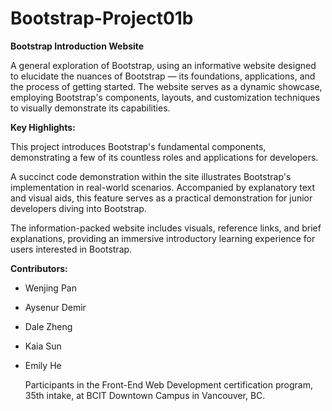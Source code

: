 # Bootstrap-Project01b

<strong>Bootstrap Introduction Website</strong>

A general exploration of Bootstrap, using an informative website designed to elucidate the nuances of Bootstrap — its foundations, applications, and the process of getting started. The website serves as a dynamic showcase, employing Bootstrap's components, layouts, and customization techniques to visually demonstrate its capabilities.

<strong>Key Highlights:</strong>

This project introduces Bootstrap's fundamental components, demonstrating a few of its countless roles and applications for developers.

A succinct code demonstration within the site illustrates Bootstrap's implementation in real-world scenarios. Accompanied by explanatory text and visual aids, this feature serves as a practical demonstration for junior developers diving into Bootstrap.

The information-packed website includes visuals, reference links, and brief explanations, providing an immersive introductory learning experience for users interested in Bootstrap.

<strong>Contributors:</strong>
- Wenjing Pan
- Aysenur Demir
- Dale Zheng
- Kaia Sun
- Emily He

  Participants in the Front-End Web Development certification program, 35th intake, at BCIT Downtown Campus in Vancouver, BC.
